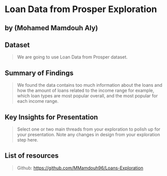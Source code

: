 # Loan Data from Prosper Exploration
## by (Mohamed Mamdouh Aly)


## Dataset

> We are going to use Loan Data from Prosper dataset.

## Summary of Findings


> We found the data contains too much information about the loans and how the amount of loans related to the income range for example, which loan types are most popular overall, and the most popular for each income range.


## Key Insights for Presentation

> Select one or two main threads from your exploration to polish up for your presentation. Note any changes in design from your exploration step here.


## List of resources
> Github: https://github.com/MMamdouh96/Loans-Exploration
